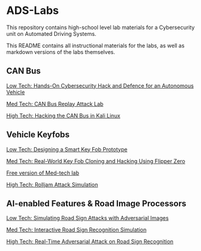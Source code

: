 # ADS-Labs

This repository contains high-school level lab materials for a Cybersecurity unit on Automated Driving Systems. 

This README contains all instructional materials for the labs, as well as markdown versions of the labs themselves. 

## CAN Bus
[Low Tech: Hands-On Cybersecurity Hack and Defence for an Autonomous Vehicle](labs/CANB_LT.md)

[Med Tech: CAN Bus Replay Attack Lab](https://wpi-lions-group.github.io/CAN-Bus-Replay-Attack-Lab/)

[High Tech: Hacking the CAN Bus in Kali Linux](labs/CANB_HT.md)


## Vehicle Keyfobs
[Low Tech: Designing a Smart Key Fob Prototype](labs/KF_LT.md)

[Med Tech: Real-World Key Fob Cloning and Hacking Using Flipper Zero](labs/KF_MT.md)

[Free version of Med-tech lab](https://wpi-lions-group.github.io/Key-Fob-Cloning-Lab/)

[High Tech: Rolljam Attack Simulation](https://wpi-lions-group.github.io/Key-Fob-Rolljam-Lab/)


## AI-enabled Features & Road Image Processors

[Low Tech: Simulating Road Sign Attacks with Adversarial Images](labs/AI_LT.md)

[Med Tech: Interactive Road Sign Recognition Simulation](labs/AI_MT.md)

[High Tech: Real-Time Adversarial Attack on Road Sign Recognition](labs/AI_HT.md)

